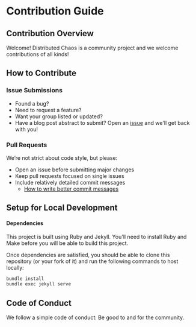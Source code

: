 # Contribution Guide
## Contribution Overview
Welcome! Distributed Chaos is a community project and we welcome contributions of all kinds!  
## How to Contribute  
### Issue Submissions  
- Found a bug?
- Need to request a feature?
- Want your group listed or updated?
- Have a blog post abstract to submit?
Open an [issue](https://github.com/distributed-chaos/site/issues) and we'll get back with you!
### Pull Requests
We’re not strict about code style, but please:
- Open an issue before submitting major changes 
- Keep pull requests focused on single issues
- Include relatively detailed commit messages
    - [How to write better commit messages](https://www.freecodecamp.org/news/how-to-write-better-git-commit-messages/)

## Setup for Local Development
#### Dependencies
This project is built using Ruby and Jekyll. You'll need to install Ruby and Make before you will be able to build this project. 

Once dependencies are satisfied, you should be able to clone this repository (or your fork of it) and run the following commands to host locally:
```sh
bundle install
bundle exec jekyll serve
```
## Code of Conduct
We follow a simple code of conduct: Be good to and for the community. 
